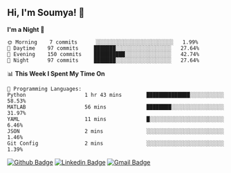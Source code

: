 ## Hi, I'm Soumya! 👋

<!--START_SECTION:waka-->
**I'm a Night 🦉** 

```text
🌞 Morning    7 commits      ░░░░░░░░░░░░░░░░░░░░░░░░░   1.99% 
🌆 Daytime    97 commits     ███████░░░░░░░░░░░░░░░░░░   27.64% 
🌃 Evening    150 commits    ██████████░░░░░░░░░░░░░░░   42.74% 
🌙 Night      97 commits     ███████░░░░░░░░░░░░░░░░░░   27.64%

```


📊 **This Week I Spent My Time On** 

```text
💬 Programming Languages: 
Python                   1 hr 43 mins        ██████████████░░░░░░░░░░░   58.53% 
MATLAB                   56 mins             ████████░░░░░░░░░░░░░░░░░   31.97% 
YAML                     11 mins             █░░░░░░░░░░░░░░░░░░░░░░░░   6.46% 
JSON                     2 mins              ░░░░░░░░░░░░░░░░░░░░░░░░░   1.46% 
Git Config               2 mins              ░░░░░░░░░░░░░░░░░░░░░░░░░   1.39%

```


<!--END_SECTION:waka-->

[![Github Badge](https://img.shields.io/badge/-rubyruins-grey?style=for-the-badge&logo=github&logoColor=white&link=https://github.com/rubyruins/)](https://www.github.com/rubyruins/) 
[![Linkedin Badge](https://img.shields.io/badge/-Soumya%20Parekh-0072b1?style=for-the-badge&logo=Linkedin&logoColor=white&link=https://www.linkedin.com/in/Soumya-Parekh/)](https://www.linkedin.com/in/Soumya-Parekh/) 
[![Gmail Badge](https://img.shields.io/badge/-soumya.parekh@somaiya.edu-c14438?style=for-the-badge&logo=Gmail&logoColor=white&link=mailto:soumya.parekh@somaiya.edu)](mailto:soumya.parekh@somaiya.edu) 
